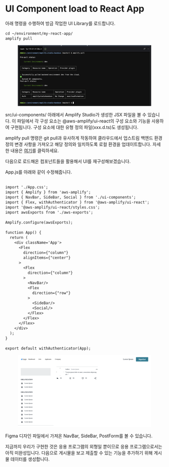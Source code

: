 # UI Component load to React App

아래 명령을 수행하여 방금  작업한 UI Library를  로드합니다.

```
cd ~/environment/my-react-app/
amplify pull
```

<figure><img src="../.gitbook/assets/image (2).png" alt=""><figcaption></figcaption></figure>

src/ui-components/ 아래에서 Amplify Studio가 생성한 JSX 파일을 볼 수 있습니다. 이 파일에서 각 구성 요소는 @aws-amplify/ui-react의 구성 요소와 기능을 사용하여 구현됩니다. 구성 요소에 대한 유형 정의 파일(xxx.d.ts)도 생성됩니다.&#x20;





amplify pull 명령은 git pull과 유사하게 작동하여 클라우드에서 업스트림 백엔드 환경 정의 변경 사항을 가져오고 해당 정의와 일치하도록 로컬 환경을 업데이트합니다. 자세한 내용은 [여기](https://docs.amplify.aws/cli/start/workflows/#amplify-push)를 클릭하세요.

다음으로 로드해온 컴포넌트들을 활용해서 UI를 재구성해보겠습니다.

App.js를 아래와 같이 수정해줍니다.

```

import './App.css';
import { Amplify } from 'aws-amplify';
import { NavBar, SideBar, Social } from './ui-components';  
import { Flex, withAuthenticator } from '@aws-amplify/ui-react';
import '@aws-amplify/ui-react/styles.css';
import awsExports from './aws-exports';

Amplify.configure(awsExports);

function App() {
  return (
    <div className='App'>
      <Flex
        direction={"column"}
        alignItems={"center"}
      >
        <Flex
          direction={"column"}
        >
          <NavBar/>
          <Flex
            direction={"row"}
          >
            <SideBar/>
            <Social/>
          </Flex>
        </Flex>
      </Flex>
    </div>
  );
}

export default withAuthenticator(App);

```

<figure><img src="../.gitbook/assets/image (8).png" alt=""><figcaption></figcaption></figure>

Figma 디자인 파일에서 가져온 NavBar, SideBar, PostForm를 볼 수 있습니다.

지금까지 우리가 구현한 것은 응용 프로그램의 외형일 뿐이므로 응용 프로그램으로서는 아직 미완성입니다.  다음으로 게시물을 보고 제출할 수 있는 기능을 추가하기 위해 게시물 데이터를 생성합니다.
